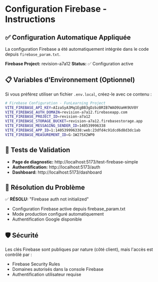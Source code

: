 # Configuration Firebase - Instructions

## ✅ Configuration Automatique Appliquée

La configuration Firebase a été automatiquement intégrée dans le code depuis `firebase_param.txt`.

**Firebase Project:** revision-a7a12
**Status:** ✅ Configuration active

## 📋 Variables d'Environnement (Optionnel)

Si vous préférez utiliser un fichier `.env.local`, créez-le avec ce contenu :

```bash
# Firebase Configuration - FunLearning Project
VITE_FIREBASE_API_KEY=AIzaSyA3Mq1EgBB3gDzbzBRIB7WAO9UaHK9UV0Y
VITE_FIREBASE_AUTH_DOMAIN=revision-a7a12.firebaseapp.com
VITE_FIREBASE_PROJECT_ID=revision-a7a12
VITE_FIREBASE_STORAGE_BUCKET=revision-a7a12.firebasestorage.app
VITE_FIREBASE_MESSAGING_SENDER_ID=140539996338
VITE_FIREBASE_APP_ID=1:140539996338:web:23dfd4c91dcd6d8d3dc1ab
VITE_FIREBASE_MEASUREMENT_ID=G-1W275X2WP0
```

## 🔧 Tests de Validation

- **Page de diagnostic:** http://localhost:5173/test-firebase-simple
- **Authentification:** http://localhost:5173/auth
- **Dashboard:** http://localhost:5173/dashboard

## 🚨 Résolution du Problème

✅ **RÉSOLU:** "Firebase auth not initialized"

- Configuration Firebase active depuis firebase_param.txt
- Mode production configuré automatiquement
- Authentification Google disponible

## 🛡️ Sécurité

Les clés Firebase sont publiques par nature (côté client), mais l'accès est contrôlé par :

- Firebase Security Rules
- Domaines autorisés dans la console Firebase
- Authentification utilisateur requise
